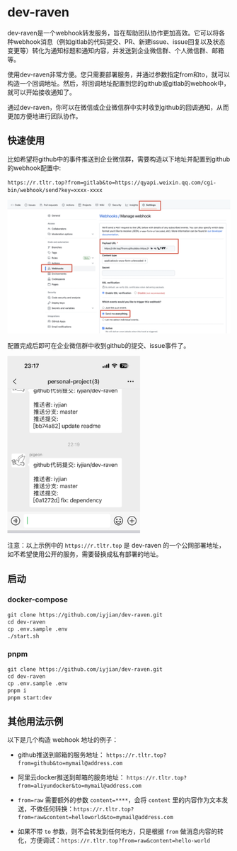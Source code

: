 # dev-raven

dev-raven是一个webhook转发服务，旨在帮助团队协作更加高效。它可以将各种webhook消息（例如gitlab的代码提交、PR、新建issue、issue回复以及状态变更等）转化为通知标题和通知内容，并发送到企业微信群、个人微信群、邮箱等。

使用dev-raven非常方便。您只需要部署服务，并通过参数指定from和to，就可以构造一个回调地址。然后，将回调地址配置到您的github或gitlab的webhook中，就可以开始接收通知了。

通过dev-raven，你可以在微信或企业微信群中实时收到github的回调通知，从而更加方便地进行团队协作。

## 快速使用

比如希望将github中的事件推送到企业微信群，需要构造以下地址并配置到github的webhook配置中:

`https://r.tltr.top?from=gitlab&to=https://qyapi.weixin.qq.com/cgi-bin/webhook/send?key=xxxx-xxxx`

<img src="/docs/github-webhook-config.png" width="600"/>

配置完成后即可在企业微信群中收到github的提交、issue事件了。

<img src="/docs/github-push-to-wxgroup.jpeg" width="300"/>

注意：以上示例中的 `https://r.tltr.top` 是 dev-raven 的一个公网部署地址，如不希望使用公开的服务，需要替换成私有部署的地址。

## 启动

### docker-compose  

```
git clone https://github.com/iyjian/dev-raven.git
cd dev-raven
cp .env.sample .env
./start.sh
```

### pnpm

```
git clone https://github.com/iyjian/dev-raven.git
cd dev-raven
cp .env.sample .env
pnpm i
pnpm start:dev
```

## 其他用法示例

以下是几个构造 webhook 地址的例子：

- github推送到邮箱的服务地址：
`https://r.tltr.top?from=github&to=mymail@address.com`

- 阿里云docker推送到邮箱的服务地址：
`https://r.tltr.top?from=aliyundocker&to=mymail@address.com`

- `from=raw` 需要额外的参数 `content=****`，会将 `content` 里的内容作为文本发送，不做任何转换：`https://r.tltr.top?from=raw&content=helloworld&to=mymail@address.com`
- 如果不带 `to` 参数，则不会转发到任何地方，只是根据 `from` 做消息内容的转化，方便调试：`https://r.tltr.top?from=raw&content=hello-world`



